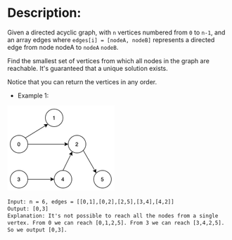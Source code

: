 # Description:

Given a directed acyclic graph, with `n` vertices numbered from `0` to `n-1`, and an array edges where `edges[i] = [nodeA, nodeB]` represents a directed edge from node nodeA to `nodeA` `nodeB`.

Find the smallest set of vertices from which all nodes in the graph are reachable. It's guaranteed that a unique solution exists.

Notice that you can return the vertices in any order.

* Example 1: 

![image info](./1.png)

```
Input: n = 6, edges = [[0,1],[0,2],[2,5],[3,4],[4,2]]
Output: [0,3]
Explanation: It's not possible to reach all the nodes from a single vertex. From 0 we can reach [0,1,2,5]. From 3 we can reach [3,4,2,5]. So we output [0,3].
```
